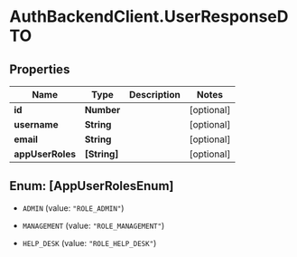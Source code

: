 # AuthBackendClient.UserResponseDTO

## Properties

Name | Type | Description | Notes
------------ | ------------- | ------------- | -------------
**id** | **Number** |  | [optional] 
**username** | **String** |  | [optional] 
**email** | **String** |  | [optional] 
**appUserRoles** | **[String]** |  | [optional] 



## Enum: [AppUserRolesEnum]


* `ADMIN` (value: `"ROLE_ADMIN"`)

* `MANAGEMENT` (value: `"ROLE_MANAGEMENT"`)

* `HELP_DESK` (value: `"ROLE_HELP_DESK"`)




